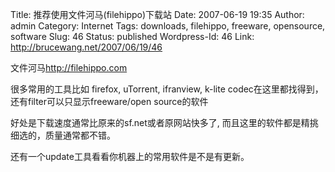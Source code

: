 Title: 推荐使用文件河马(filehippo)下载站
Date: 2007-06-19 19:35
Author: admin
Category: Internet
Tags: downloads, filehippo, freeware, opensource, software
Slug: 46
Status: published
Wordpress-Id: 46
Link: http://brucewang.net/2007/06/19/46

文件河马<http://filehippo.com>

很多常用的工具比如 firefox, uTorrent, ifranview, k-lite
codec在这里都找得到，还有filter可以只显示freeware/open source的软件

好处是下载速度通常比原来的sf.net或者原网站快多了,
而且这里的软件都是精挑细选的，质量通常都不错。

还有一个update工具看看你机器上的常用软件是不是有更新。

